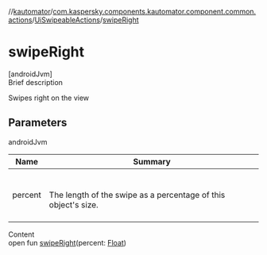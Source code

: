 //[kautomator](../../index.md)/[com.kaspersky.components.kautomator.component.common.actions](../index.md)/[UiSwipeableActions](index.md)/[swipeRight](swipe-right.md)



# swipeRight  
[androidJvm]  
Brief description  


Swipes right on the view



## Parameters  
  
androidJvm  
  
|  Name|  Summary| 
|---|---|
| percent| <br><br>The length of the swipe as a percentage of this object's size.<br><br>
  
  
Content  
open fun [swipeRight](swipe-right.md)(percent: [Float](https://kotlinlang.org/api/latest/jvm/stdlib/kotlin/-float/index.html))  



